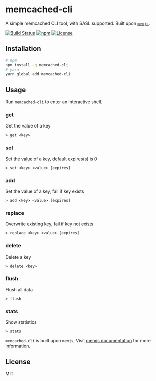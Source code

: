 # memcached-cli

A simple memcached CLI tool, with SASL supported. Built upon [`memjs`](https://github.com/alevy/memjs).

[![Build Status](https://travis-ci.org/pd4d10/memcached-cli.svg?branch=master)](https://travis-ci.org/pd4d10/memcached-cli)
[![npm](https://img.shields.io/npm/v/memcached-cli.svg)](https://www.npmjs.com/package/memcached-cli)
[![License](https://img.shields.io/npm/l/memcached-cli.svg)](https://www.npmjs.com/package/memcached-cli)

## Installation

```sh
# npm
npm install -g memcached-cli
# yarn
yarn global add memcached-cli
```

## Usage

Run `memcached-cli` to enter an interactive shell.

### get

Get the value of a key

`> get <key>`

### set

Set the value of a key, default expires(s) is 0

`> set <key> <value> [expires]`

### add

Set the value of a key, fail if key exists

`> add <key> <value> [expires]`

### replace

Overwrite existing key, fail if key not exists

`> replace <key> <value> [expires]`

### delete

Delete a key

`> delete <key>`

### flush

Flush all data

`> flush`

### stats

Show statistics

`> stats`

`memcached-cli` is built upon `memjs`, Visit [memjs documentation](http://alevy.github.io/memjs/) for more information.

## License

MIT
